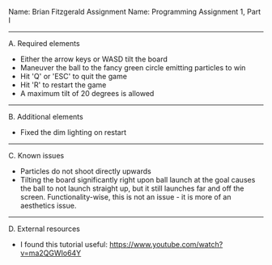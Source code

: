 Name: Brian Fitzgerald
Assignment Name: Programming Assignment 1, Part I

------------------------------------------------------------------------
A. Required elements

- Either the arrow keys or WASD tilt the board
- Maneuver the ball to the fancy green circle emitting particles to win
- Hit 'Q' or 'ESC' to quit the game
- Hit 'R' to restart the game
- A maximum tilt of 20 degrees is allowed

------------------------------------------------------------------------
B. Additional elements
- Fixed the dim lighting on restart

------------------------------------------------------------------------
C. Known issues
- Particles do not shoot directly upwards
- Tilting the board significantly right upon ball launch at the goal 
causes the ball to not launch straight up, but it still launches far
and off the screen. Functionality-wise, this is not an issue - it is
more of an aesthetics issue.

------------------------------------------------------------------------
D. External resources
- I found this tutorial useful: 
	https://www.youtube.com/watch?v=ma2QGWIo64Y
 
